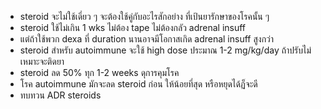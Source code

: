 - steroid จะไม่ใช้เดี่ยว ๆ จะต้องใช้คู่กับอะไรสักอย่าง ที่เป้นยารักษาของโรคนั้น ๆ
- steroid ใช้ไม่เกิน 1 wks ไม่ต้อง tape ไม่ต้องกลัว adrenal insuff
- แต่ถ้าใช้พวก dexa ที่ duration นานอาจมีโอกาสเกิด adrenal insuff สูงกว่า
- steroid สำหรับ autoimmune จะใช้ high dose ประมาณ 1-2 mg/kg/day ถ้าปรับไม่เหมาะจะติดยา
- steroid ลด 50% ทุก 1-2 weeks ดุการคุมโรค
- โรค autoimmune มักจะลด steroid ก่อน ให้น้อยที่สุด หรือหยุดได้ฏ็จะดี
- ทบทวน ADR steroids